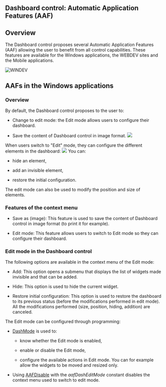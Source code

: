 


## Dashboard control: Automatic Application Features (AAF)
			



<a name="NOTE1"></a>
<a name="NOTE1_1"></a>


## Overview
<a name="overview_ELTTEXTE000277"></a>
The Dashboard control proposes several Automatic Application Features (AAF) allowing the user to benefit from all control capabilities. These features are available for the Windows applications, the WEBDEV sites and the Mobile applications. 



<a name="NOTE2"></a>
<a name="NOTE2_1"></a>
![WINDEV](https://doc.pcsoft.fr/ext/images/us/WD.png) 

## AAFs in the Windows applications
<a name="aafs_the_windows_applications_ELTTEXTE000301"></a>


### Overview
<a name="overview_ELTPARAGRAPHE000030"></a>

By default, the Dashboard control proposes to the user to: 

- Change to edit mode: the Edit mode allows users to configure their dashboard.

- Save the content of Dashboard control in image format.  ![](https://doc.pcsoft.fr/en-US/images/image.awp?langid=3&name=ChampTdB_FAAsimple.gif)





When users switch to "Edit" mode, they can configure the different elements in the dashboard:
![](https://doc.pcsoft.fr/en-US/images/image.awp?langid=3&name=ChampTdB_FAAEdition.gif)
You can: 

- hide an element,

- add an invisible element,

- restore the initial configuration.  


The edit mode can also be used to modify the position and size of elements. 

<a name="NOTE2_2"></a>


### Features of the context menu
<a name="features_the_context_menu_ELTPARAGRAPHE000051"></a>

- Save as (image): This feature is used to save the content of Dashboard control in image format (to print it for example). 

- Edit mode: This feature allows users to switch to Edit mode so they can configure their dashboard.



<a name="NOTE2_3"></a>


### Edit mode in the Dashboard control
<a name="edit_mode_the_dashboard_control_ELTPARAGRAPHE000059"></a>

The following options are available in the context menu of the Edit mode: 

- Add: This option opens a submenu that displays the list of widgets made invisible and that can be added. 

- Hide: This option is used to hide the current widget. 

- Restore initial configuration: This option is used to restore the dashboard to its previous status (before the modifications performed in edit mode). All the modifications performed (size, position, hiding, addition) are canceled. 




The Edit mode can be configured through programming: 

- [DashMode](../WDLang1/1000020956.md) is used to: 

	- know whether the Edit mode is enabled,

	- enable or disable the Edit mode,

	- configure the available actions in Edit mode. You can for example allow the widgets to be moved and resized only.  




- Using [AAFDisable](../WDLang1/1000022018.md) with the *aafDashEditMode* constant disables the context menu used to switch to edit mode.



<a name="NOTE3"></a>
<a name="NOTE3_1"></a>
<a name="NOTE4"></a>
<a name="NOTE4_1"></a>

